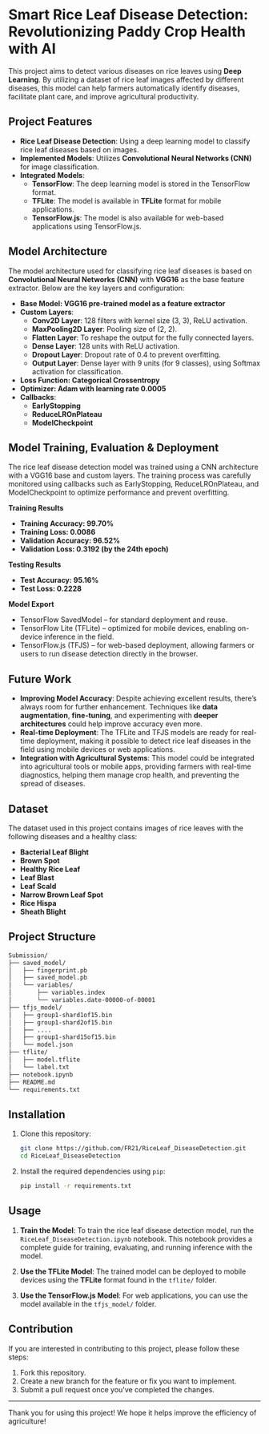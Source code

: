 # Smart Rice Leaf Disease Detection: Revolutionizing Paddy Crop Health with AI

This project aims to detect various diseases on rice leaves using **Deep Learning**. By utilizing a dataset of rice leaf images affected by different diseases, this model can help farmers automatically identify diseases, facilitate plant care, and improve agricultural productivity.

## Project Features

- **Rice Leaf Disease Detection**: Using a deep learning model to classify rice leaf diseases based on images.
- **Implemented Models**: Utilizes **Convolutional Neural Networks (CNN)** for image classification.
- **Integrated Models**:
  - **TensorFlow**: The deep learning model is stored in the TensorFlow format.
  - **TFLite**: The model is available in **TFLite** format for mobile applications.
  - **TensorFlow.js**: The model is also available for web-based applications using TensorFlow.js.

## Model Architecture

The model architecture used for classifying rice leaf diseases is based on **Convolutional Neural Networks (CNN)** with **VGG16** as the base feature extractor. Below are the key layers and configuration:

- **Base Model: VGG16 pre-trained model as a feature extractor**
- **Custom Layers**:
  - **Conv2D Layer**: 128 filters with kernel size (3, 3), ReLU activation.
  - **MaxPooling2D Layer**: Pooling size of (2, 2).
  - **Flatten Layer**: To reshape the output for the fully connected layers.
  - **Dense Layer**: 128 units with ReLU activation.
  - **Dropout Layer**: Dropout rate of 0.4 to prevent overfitting.
  - **Output Layer**: Dense layer with 9 units (for 9 classes), using Softmax activation for classification.
- **Loss Function: Categorical Crossentropy**
- **Optimizer: Adam with learning rate 0.0005**
- **Callbacks**:
  - **EarlyStopping**
  - **ReduceLROnPlateau**
  - **ModelCheckpoint**

## Model Training, Evaluation & Deployment
The rice leaf disease detection model was trained using a CNN architecture with a VGG16 base and custom layers. The training process was carefully monitored using callbacks such as EarlyStopping, ReduceLROnPlateau, and ModelCheckpoint to optimize performance and prevent overfitting.

 **Training Results**
  - **Training Accuracy: 99.70%**
  - **Training Loss: 0.0086**
  - **Validation Accuracy: 96.52%**
  - **Validation Loss: 0.3192 (by the 24th epoch)**

**Testing Results**
- **Test Accuracy: 95.16%**
- **Test Loss: 0.2228**

**Model Export**
- TensorFlow SavedModel – for standard deployment and reuse.
- TensorFlow Lite (TFLite) – optimized for mobile devices, enabling on-device inference in the field.
- TensorFlow.js (TFJS) – for web-based deployment, allowing farmers or users to run disease detection directly in the browser.

## Future Work
- **Improving Model Accuracy**: Despite achieving excellent results, there’s always room for further enhancement. Techniques like **data augmentation**, **fine-tuning**, and experimenting with **deeper architectures** could help improve accuracy even more.
- **Real-time Deployment**: The TFLite and TFJS models are ready for real-time deployment, making it possible to detect rice leaf diseases in the field using mobile devices or web applications.
- **Integration with Agricultural Systems**: This model could be integrated into agricultural tools or mobile apps, providing farmers with real-time diagnostics, helping them manage crop health, and preventing the spread of diseases.

## Dataset
The dataset used in this project contains images of rice leaves with the following diseases and a healthy class:
- **Bacterial Leaf Blight**
- **Brown Spot**
- **Healthy Rice Leaf**
- **Leaf Blast**
- **Leaf Scald**
- **Narrow Brown Leaf Spot**
- **Rice Hispa**
- **Sheath Blight**

## Project Structure
```sh
Submission/
├── saved_model/
│   ├── fingerprint.pb
│   ├── saved_model.pb  
│   └── variables/  
│       ├── variables.index
│       └── variables.date-00000-of-00001 
├── tfjs_model/
│   ├── group1-shard1of15.bin                             
│   ├── group1-shard2of15.bin                           
│   ├── ....                       
│   ├── group1-shard15of15.bin  
│   └── model.json
├── tflite/
│   ├── model.tflite                                    
│   └── label.txt
├── notebook.ipynb                                   
├── README.md
└── requirements.txt                          
```

## Installation

1. Clone this repository:
    ```bash
    git clone https://github.com/FR21/RiceLeaf_DiseaseDetection.git
    cd RiceLeaf_DiseaseDetection
    ```

2. Install the required dependencies using `pip`:
    ```bash
    pip install -r requirements.txt
    ```

## Usage

1. **Train the Model**: To train the rice leaf disease detection model, run the `RiceLeaf_DiseaseDetection.ipynb` notebook. This notebook provides a complete guide for training, evaluating, and running inference with the model.
   
2. **Use the TFLite Model**: The trained model can be deployed to mobile devices using the **TFLite** format found in the `tflite/` folder.

3. **Use the TensorFlow.js Model**: For web applications, you can use the model available in the `tfjs_model/` folder.

## Contribution

If you are interested in contributing to this project, please follow these steps:
1. Fork this repository.
2. Create a new branch for the feature or fix you want to implement.
3. Submit a pull request once you've completed the changes.

---

Thank you for using this project! We hope it helps improve the efficiency of agriculture!

